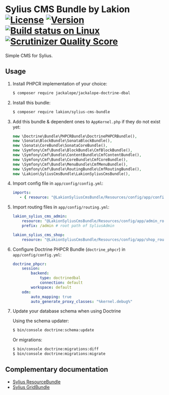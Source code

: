 # Sylius CMS Bundle by Lakion [![License](https://img.shields.io/packagist/l/lakion/sylius-cms-bundle.svg)](https://packagist.org/packages/lakion/sylius-cms-bundle) [![Version](https://img.shields.io/packagist/v/lakion/sylius-cms-bundle.svg)](https://packagist.org/packages/lakion/sylius-cms-bundle) [![Build status on Linux](https://img.shields.io/travis/Lakion/SyliusCmsBundle/master.svg)](http://travis-ci.org/Lakion/SyliusCmsBundle) [![Scrutinizer Quality Score](https://img.shields.io/scrutinizer/g/Lakion/SyliusCmsBundle.svg)](https://scrutinizer-ci.com/g/Lakion/SyliusCmsBundle/)

Simple CMS for Sylius.

## Usage

1. Install PHPCR implementation of your choice:
 
    ```bash
    $ composer require jackalope/jackalope-doctrine-dbal
    ```

2. Install this bundle:

    ```bash
    $ composer require lakion/sylius-cms-bundle
    ```
    
3. Add this bundle & dependent ones to `AppKernel.php` if they do not exist yet:

    ```php
    new \Doctrine\Bundle\PHPCRBundle\DoctrinePHPCRBundle(),
    new \Sonata\BlockBundle\SonataBlockBundle(),
    new \Sonata\CoreBundle\SonataCoreBundle(),
    new \Symfony\Cmf\Bundle\BlockBundle\CmfBlockBundle(),
    new \Symfony\Cmf\Bundle\ContentBundle\CmfContentBundle(),
    new \Symfony\Cmf\Bundle\CoreBundle\CmfCoreBundle(),
    new \Symfony\Cmf\Bundle\MenuBundle\CmfMenuBundle(),
    new \Symfony\Cmf\Bundle\RoutingBundle\CmfRoutingBundle(),
    new \Lakion\SyliusCmsBundle\LakionSyliusCmsBundle(),
    ```

4. Import config file in `app/config/config.yml`:

    ```yaml
    imports:
       - { resource: "@LakionSyliusCmsBundle/Resources/config/app/config.yml" }
    ```

5. Import routing files in `app/config/routing.yml`:

    ```yaml
    lakion_sylius_cms_admin:
        resource: "@LakionSyliusCmsBundle/Resources/config/app/admin_routing.yml"
        prefix: /admin # root path of SyliusAdmin
    
    lakion_sylius_cms_shop:
        resource: "@LakionSyliusCmsBundle/Resources/config/app/shop_routing.yml"
    ```

6. Configure Doctrine PHPCR Bundle (`doctrine_phpcr`) in `app/config/config.yml`:

    ```yaml
    doctrine_phpcr:
        session:
            backend:
                type: doctrinedbal
                connection: default
            workspace: default
        odm:
            auto_mapping: true
            auto_generate_proxy_classes: "%kernel.debug%"
    ```

7. Update your database schema when using Doctrine

    Using the schema updater:

    ```bash
    $ bin/console doctrine:schema:update
    ```
    
    Or migrations:
    
    ```bash
    $ bin/console doctrine:migrations:diff
    $ bin/console doctrine:migrations:migrate
    ```
    

## Complementary documentation

- [Sylius ResourceBundle](http://docs.sylius.org/en/latest/bundles/SyliusResourceBundle/)
- [Sylius GridBundle](http://docs.sylius.org/en/latest/bundles/SyliusGridBundle/)
